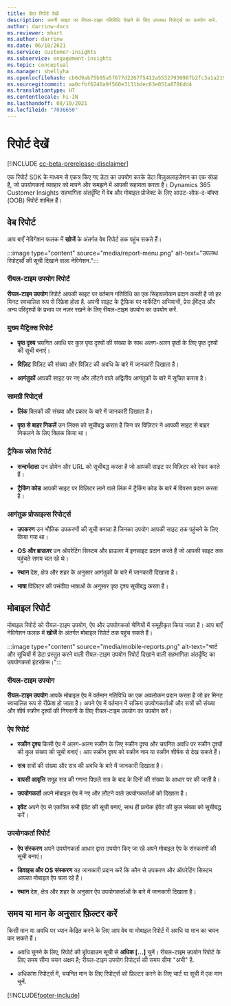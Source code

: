 ```yaml
---
title: डेटा रिपोर्ट देखें
description: अपनी साइट पर रीयल-टाइम गतिविधि देखने के लिए उपलब्ध रिपोर्ट्स का उपयोग करें.
author: darrinw-docs
ms.reviewer: mhart
ms.author: darrinw
ms.date: 06/18/2021
ms.service: customer-insights
ms.subservice: engagement-insights
ms.topic: conceptual
ms.manager: shellyha
ms.openlocfilehash: cb6d9ab75b95a5f677d2267f5412a55327930987b2fc3a1a21958633a8116bd2
ms.sourcegitcommit: aa0cfbf6240a9f560e3131bdec63e051a8786dd4
ms.translationtype: HT
ms.contentlocale: hi-IN
ms.lasthandoff: 08/10/2021
ms.locfileid: "7036650"
---
```

# <a name="view-reports"></a>रिपोर्ट देखें

[!INCLUDE [cc-beta-prerelease-disclaimer](includes/cc-beta-prerelease-disclaimer.md)]

एक रिपोर्ट SDK के माध्यम से एकत्र किए गए डेटा का उपयोग करके डेटा विज़ुअलाइज़ेशन का एक संग्रह है, जो उपयोगकर्ता व्यवहार को मापने और समझने में आपकी सहायता करता है। Dynamics 365 Customer Insights सहभागिता अंतर्दृष्टि में वेब और मोबाइल प्रोजेक्ट के लिए आउट-ऑफ़-द-बॉक्स (OOB) रिपोर्ट शामिल हैं।  

## <a name="web-reports"></a>वेब रिपोर्ट

आप बाएँ नेविगेशन फलक में **खोजें** के अंतर्गत वेब रिपोर्ट तक पहुंच सकते हैं।

:::image type="content" source="media/report-menu.png" alt-text="उपलब्ध रिपोर्ट्सों की सूची दिखाने वाला नेविगेशन.":::

### <a name="real-time-usage-report"></a>रीयल-टाइम उपयोग रिपोर्ट

**रीयल-टाइम उपयोग** रिपोर्ट आपकी साइट पर वर्तमान गतिविधि का एक सिंहावलोकन प्रदान करती है जो हर मिनट स्वचालित रूप से रिफ्रेश होता है. अपनी साइट के ट्रैफ़िक पर मार्केटिंग अभियानों, प्रेस ईवेंट्स और अन्य परिदृश्यों के प्रभाव पर नज़र रखने के लिए रीयल-टाइम उपयोग का उपयोग करें.

### <a name="key-metrics-reports"></a>मुख्य मैट्रिक्स रिपोर्ट

- **पृष्ठ दृश्य** चयनित अवधि पर कुल पृष्ठ दृश्यों की संख्या के साथ अलग-अलग पृष्ठों के लिए पृष्ठ दृश्यों की सूची बनाएं।

- **विज़िट** विज़िट की संख्या और विज़िट की अवधि के बारे में जानकारी दिखाता है।

- **आगंतुकों** आपकी साइट पर नए और लौटने वाले अद्वितीय आगंतुकों के बारे में सूचित करता है।

### <a name="content-reports"></a>सामग्री रिपोर्ट्स

- **लिंक** क्लिकों की संख्या और प्रकार के बारे में जानकारी दिखाता है।

- **पृष्ठ से बाहर निकलें** उन लिंक्स को सूचीबद्ध करता है जिन पर विज़िटर ने आपकी साइट से बाहर निकलने के लिए क्लिक किया था।

### <a name="traffic-sources-reports"></a>ट्रैफिक स्रोत रिपोर्ट

- **सन्दर्भदाता** उन डोमेन और URL को सूचीबद्ध करता है जो आपकी साइट पर विज़िटर को रेफर करते हैं।

- **ट्रैकिंग कोड** आपकी साइट पर विज़िटर लाने वाले लिंक में ट्रैकिंग कोड के बारे में विवरण प्रदान करता है।

### <a name="visitor-profiles-reports"></a>आगंतुक प्रोफाइल्स रिपोर्ट्स

- **उपकरण** उन भौतिक उपकरणों की सूची बनाता है जिनका उपयोग आपकी साइट तक पहुंचने के लिए किया गया था।

- **OS और ब्राउज़र** उन ऑपरेटिंग सिस्टम और ब्राउज़र में इनसाइट प्रदान करते हैं जो आपकी साइट तक पहुंचते समय चल रहे थे।

- **स्थान** देश, क्षेत्र और शहर के अनुसार आगंतुकों के बारे में जानकारी दिखाता है।

- **भाषा** विज़िटर की पसंदीदा भाषाओं के अनुसार पृष्ठ दृश्य सूचीबद्ध करता है।

## <a name="mobile-reports"></a>मोबाइल रिपोर्ट

मोबाइल रिपोर्ट को रीयल-टाइम उपयोग, ऐप और उपयोगकर्ता श्रेणियों में समूहीकृत किया जाता है। आप बाएँ नेविगेशन फलक में **खोजें** के अंतर्गत मोबाइल रिपोर्ट तक पहुंच सकते हैं।   

:::image type="content" source="media/mobile-reports.png" alt-text="चार्ट और सूचियों में डेटा प्रस्तुत करने वाली रीयल-टाइम उपयोग रिपोर्ट दिखाने वाली सहभागिता अंतर्दृष्टि का उपयोगकर्ता इंटरफ़ेस।":::   

### <a name="real-time-usage"></a>रीयल-टाइम उपयोग

**रीयल-टाइम उपयोग** आपके मोबाइल ऐप में वर्तमान गतिविधि का एक अवलोकन प्रदान करता है जो हर मिनट स्वचालित रूप से रीफ्रेश हो जाता है। अपने ऐप में वर्तमान में सक्रिय उपयोगकर्ताओं और सत्रों की संख्या और शीर्ष स्क्रीन दृश्यों की निगरानी के लिए रीयल-टाइम उपयोग का उपयोग करें।

### <a name="app-reports"></a>ऐप रिपोर्ट

- **स्क्रीन दृश्य** किसी ऐप में अलग-अलग स्क्रीन के लिए स्क्रीन दृश्य और चयनित अवधि पर स्क्रीन दृश्यों की कुल संख्या की सूची बनाएं। आप स्क्रीन दृश्य को स्क्रीन नाम या स्क्रीन शीर्षक से देख सकते हैं।

- **सत्र** सत्रों की संख्या और सत्र की अवधि के बारे में जानकारी दिखाता है।

- **वापसी आवृत्ति** समूह सत्र की गणना पिछले सत्र के बाद के दिनों की संख्या के आधार पर की जाती है।

- **उपयोगकर्ता** अपने मोबाइल ऐप में नए और लौटने वाले उपयोगकर्ताओं को दिखाता है।

- **इवेंट** अपने ऐप से एकत्रित सभी ईवेंट की सूची बनाएं, साथ ही प्रत्येक ईवेंट की कुल संख्या को सूचीबद्ध करें।

### <a name="user-reports"></a>उपयोगकर्ता रिपोर्ट

- **ऐप संस्करण** अपने उपयोगकर्ता आधार द्वारा उपयोग किए जा रहे अपने मोबाइल ऐप के संस्करणों की सूची बनाएं।

- **डिवाइस और OS संस्करण** यह जानकारी प्रदान करें कि कौन से उपकरण और ऑपरेटिंग सिस्टम आपका मोबाइल ऐप चला रहे हैं।

- **स्थान** देश, क्षेत्र और शहर के अनुसार ऐप उपयोगकर्ताओं के बारे में जानकारी दिखाता है।

## <a name="filter-by-time-or-value"></a>समय या मान के अनुसार फ़िल्टर करें

किसी मान या अवधि पर ध्यान केंद्रित करने के लिए आप वेब या मोबाइल रिपोर्ट में अवधि या मान का चयन कर सकते हैं। 

- अवधि चुनने के लिए, रिपोर्ट की ड्रॉपडाउन सूची से **अधिक [...]** चुनें। रीयल-टाइम उपयोग रिपोर्ट के लिए समय सीमा चयन अक्षम है; रीयल-टाइम उपयोग रिपोर्ट्स की समय सीमा "अभी" है.

- अधिकांश रिपोर्ट्स में, चयनित मान के लिए रिपोर्ट्स को फ़िल्टर करने के लिए चार्ट या सूची में एक मान चुनें.

[!INCLUDE[footer-include](../includes/footer-banner.md)]